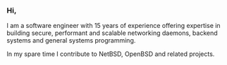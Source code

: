 ### Hi,

I am a software engineer with 15 years of experience offering expertise in building secure, performant and scalable networking daemons, backend systems and general systems programming.

In my spare time I contribute to NetBSD, OpenBSD and related projects.

<!--
**snimmagadda/snimmagadda** is a ✨ _special_ ✨ repository because its `README.md` (this file) appears on your GitHub profile.

Here are some ideas to get you started:

- 🔭 I’m currently working on ...
- 🌱 I’m currently learning ...
- 👯 I’m looking to collaborate on ...
- 🤔 I’m looking for help with ...
- 💬 Ask me about ...
- 📫 How to reach me: ...
- 😄 Pronouns: ...
- ⚡ Fun fact: ...
-->
